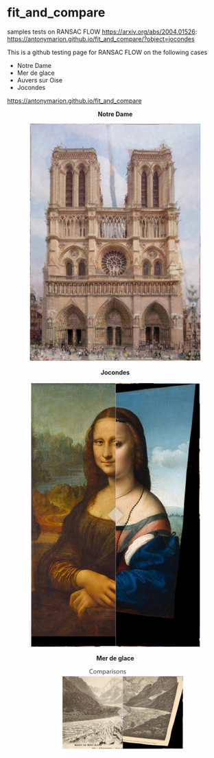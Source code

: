 # fit_and_compare
samples tests on RANSAC FLOW https://arxiv.org/abs/2004.01526: https://antonymarion.github.io/fit_and_compare/?object=jocondes

This is a github testing page for RANSAC FLOW on the following cases

  - Notre Dame
  - Mer de glace
  - Auvers sur Oise
  - Jocondes
  
https://antonymarion.github.io/fit_and_compare


<p align="center">
   <b>Notre Dame</b>
</p>
<p align="center">
   <img width="400" src="https://github.com/antonymarion/fit_and_compare/raw/master/ND1.png">
 </p>
  
<p align="center">
   <b>Jocondes</b>
</p>
<p align="center">
    <img width="400" src="https://github.com/antonymarion/fit_and_compare/raw/master/joc1.png">
</p>  

<p align="center">
   <b>Mer de glace</b>
</p>
<p align="center">
    <img width="400" src="https://github.com/antonymarion/fit_and_compare/raw/master/mer_de_glace.gif">
</p>
